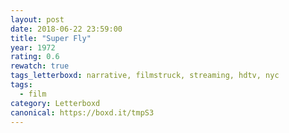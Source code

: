 ```yaml
---
layout: post 
date: 2018-06-22 23:59:00
title: "Super Fly"
year: 1972
rating: 0.6
rewatch: true
tags_letterboxd: narrative, filmstruck, streaming, hdtv, nyc
tags:
  - film
category: Letterboxd
canonical: https://boxd.it/tmpS3
---
```

